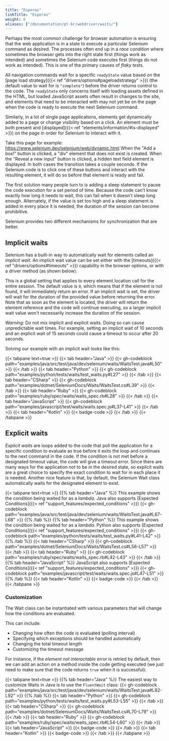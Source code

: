 ```yaml
---
title: "Esperas"
linkTitle: "Esperas"
weight: 6
aliases: ["/documentation/pt-br/webdriver/waits/"]
---
```


Perhaps the most common challenge for browser automation is ensuring
that the web application is in a state to execute a particular
Selenium command as desired. The processes often end up in
a _race condition_ where sometimes the browser gets into the right
state first (things work as intended) and sometimes the Selenium code
executes first (things do not work as intended). This is one of the
primary causes of _flaky tests_.

All navigation commands wait for a specific `readyState` value
based on the [page load strategy]({{< ref "drivers/options#pageloadstrategy" >}}) (the
default value to wait for is `"complete"`) before the driver returns control to the code.
The `readyState` only concerns itself with loading assets defined in the HTML, 
but loaded JavaScript assets often result in changes to the site,
and elements that need to be interacted with may not yet be on the page
when the code is ready to execute the next Selenium command.

Similarly, in a lot of single page applications, elements get dynamically
added to a page or change visibility based on a click.
An element must be both present and
[displayed]({{< ref "elements/information/#is-displayed" >}}) on the page
in order for Selenium to interact with it.

Take this page for example: https://www.selenium.dev/selenium/web/dynamic.html
When the "Add a box!" button is clicked, a "div" element that does not exist is created.
When the "Reveal a new input" button is clicked, a hidden text field element is displayed.
In both cases the transition takes a couple seconds.
If the Selenium code is to click one of these buttons and interact with the resulting element,
it will do so before that element is ready and fail.

The first solution many people turn to is adding a sleep statement to
pause the code execution for a set period of time.
Because the code can't know exactly how long it needs to wait, this
can fail when it doesn't sleep long enough. Alternately, if the value is set too high
and a sleep statement is added in every place it is needed, the duration of
the session can become prohibitive.

Selenium provides two different mechanisms for synchronization that are better.


## Implicit waits
Selenium has a built-in way to automatically wait for elements called an _implicit wait_.
An implicit wait value can be set either with the [timeouts]({{< ref "drivers/options#timeouts" >}})
capability in the browser options, or with a driver method (as shown below).

This is a global setting that applies to every element location call for the entire session.
The default value is `0`, which means that if the element is not found, it will
immediately return an error. If an implicit wait is set, the driver will wait for the 
duration of the provided value before returning the error. Note that as soon as the 
element is located, the driver will return the element reference and the code will continue executing, 
so a larger implicit wait value won't necessarily increase the duration of the session.

*Warning:*
Do not mix implicit and explicit waits.
Doing so can cause unpredictable wait times.
For example, setting an implicit wait of 10 seconds
and an explicit wait of 15 seconds
could cause a timeout to occur after 20 seconds.

Solving our example with an implicit wait looks like this:

{{< tabpane text=true >}}
  {{< tab header="Java" >}}
{{< gh-codeblock path="examples/java/src/test/java/dev/selenium/waits/WaitsTest.java#L50" >}}
  {{< /tab >}}
  {{< tab header="Python" >}}
{{< gh-codeblock path="examples/python/tests/waits/test_waits.py#L27" >}}
  {{< /tab >}}
  {{< tab header="CSharp" >}}
{{< gh-codeblock path="examples/dotnet/SeleniumDocs/Waits/WaitsTest.cs#L39" >}}
  {{< /tab >}}
  {{< tab header="Ruby" >}}
{{< gh-codeblock path="examples/ruby/spec/waits/waits_spec.rb#L28" >}}
  {{< /tab >}}
  {{< tab header="JavaScript" >}}
{{< gh-codeblock path="examples/javascript/test/waits/waits.spec.js#L37-L41" >}}
  {{< /tab >}}
  {{< tab header="Kotlin" >}}
{{< badge-code >}}
  {{< /tab >}}
{{< /tabpane >}}

## Explicit waits

_Explicit waits_ are loops added to the code that poll the application
for a specific condition to evaluate as true before it exits the loop and
continues to the next command in the code. If the condition is not met before a designated timeout value,
the code will give a timeout error. Since there are many ways for the application not to be in the desired state,
so explicit waits are a great choice to specify the exact condition to wait for
in each place it is needed.
Another nice feature is that, by default, the Selenium Wait class automatically waits for the designated element to exist.

{{< tabpane text=true >}}
  {{% tab header="Java" %}}
This example shows the condition being waited for as a _lambda_. Java also supports
[Expected Conditions]({{< ref "support_features/expected_conditions" >}})
{{< gh-codeblock path="examples/java/src/test/java/dev/selenium/waits/WaitsTest.java#L67-L68" >}}
  {{% /tab %}}
  {{% tab header="Python" %}}
This example shows the condition being waited for as a _lambda_. Python also supports
[Expected Conditions]({{< ref "support_features/expected_conditions" >}})
{{< gh-codeblock path="examples/python/tests/waits/test_waits.py#L41-L42" >}}
  {{% /tab %}}
  {{< tab header="CSharp" >}}
{{< gh-codeblock path="examples/dotnet/SeleniumDocs/Waits/WaitsTest.cs#L56-L57" >}}
  {{< /tab >}}
  {{< tab header="Ruby" >}}
{{< gh-codeblock path="examples/ruby/spec/waits/waits_spec.rb#L42-L43" >}}
  {{< /tab >}}
  {{% tab header="JavaScript" %}}
JavaScript also supports [Expected Conditions]({{< ref "support_features/expected_conditions" >}})
{{< gh-codeblock path="examples/javascript/test/waits/waits.spec.js#L47-L51" >}}
  {{% /tab %}}
  {{< tab header="Kotlin" >}}
{{< badge-code >}}
  {{< /tab >}}
{{< /tabpane >}}

### Customization

The Wait class can be instantiated with various parameters that will change how the conditions are evaluated.

This can include:
* Changing how often the code is evaluated (polling interval)
* Specifying which exceptions should be handled automatically
* Changing the total timeout length
* Customizing the timeout message

For instance, if the _element not interactable_ error is retried by default, then we can
add an action on a method inside the code getting executed (we just need to 
make sure that the code returns `true` when it is successful):

{{< tabpane text=true >}}
  {{% tab header="Java" %}}
The easiest way to customize Waits in Java is to use the `FluentWait` class:
{{< gh-codeblock path="examples/java/src/test/java/dev/selenium/waits/WaitsTest.java#L82-L92" >}}
  {{% /tab %}}
  {{< tab header="Python" >}}
{{< gh-codeblock path="examples/python/tests/waits/test_waits.py#L53-L55" >}}
  {{< /tab >}}
  {{< tab header="CSharp" >}}
{{< gh-codeblock path="examples/dotnet/SeleniumDocs/Waits/WaitsTest.cs#L70-L79" >}}
  {{< /tab >}}
  {{< tab header="Ruby" >}}
{{< gh-codeblock path="examples/ruby/spec/waits/waits_spec.rb#L54-L60" >}}
  {{< /tab >}}
  {{< tab header="JavaScript" >}}
{{< badge-code >}}
  {{< /tab >}}
  {{< tab header="Kotlin" >}}
{{< badge-code >}}
  {{< /tab >}}
{{< /tabpane >}}
